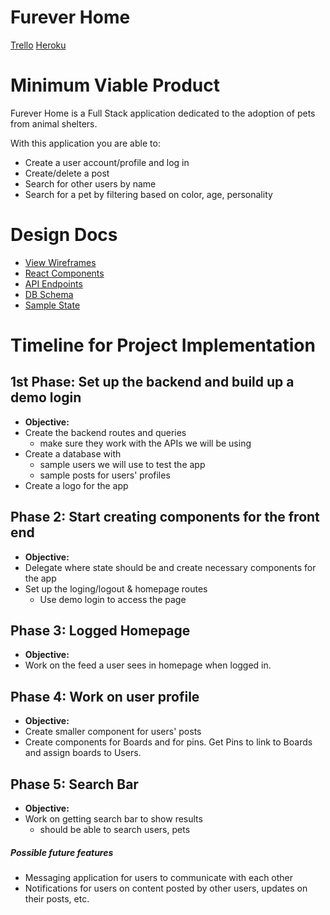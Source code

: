 # Furever Home

[Trello][trello]
[Heroku][heroku]

[trello]: https://trello.com/b/5nC7ViUM/51-capstone-group-4
[heroku]: http://capstone-furever-home.herokuapp.com/

# Minimum Viable Product

Furever Home is a Full Stack application dedicated to the adoption of pets from animal shelters.

With this application you are able to:

- Create a user account/profile and log in
- Create/delete a post
- Search for other users by name
- Search for a pet by filtering based on color, age, personality

# Design Docs

- [View Wireframes](./wireframes)
- [React Components](./react_component_structure.md)
- [API Endpoints](./api_endpoints.md)
- [DB Schema](./schema.md)
- [Sample State](./sample_state.md)

# Timeline for Project Implementation

## 1st Phase: Set up the backend and build up a demo login

- **Objective:**
- Create the backend routes and queries
  - make sure they work with the APIs we will be using
- Create a database with
  - sample users we will use to test the app
  - sample posts for users' profiles
- Create a logo for the app

## Phase 2: Start creating components for the front end

- **Objective:**
- Delegate where state should be and create necessary components for the app
- Set up the loging/logout & homepage routes
  - Use demo login to access the page

## Phase 3: Logged Homepage

- **Objective:**
- Work on the feed a user sees in homepage when logged in.

## Phase 4: Work on user profile

- **Objective:**
- Create smaller component for users' posts
- Create components for Boards and for pins. Get Pins to link to Boards and assign boards to Users.

## Phase 5: Search Bar

- **Objective:**
- Work on getting search bar to show results
  - should be able to search users, pets

##### Possible future features

- Messaging application for users to communicate with each other
- Notifications for users on content posted by other users, updates on their posts, etc.
